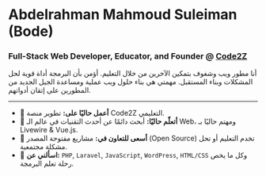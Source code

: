 # Abdelrahman Mahmoud Suleiman (Bode)
### Full-Stack Web Developer, Educator, and Founder @ [Code2Z](https://www.facebook.com/Code2Z/)

أنا مطور ويب وشغوف بتمكين الآخرين من خلال التعليم. أؤمن بأن البرمجة أداة قوية لحل المشكلات وبناء المستقبل. مهمتي هي بناء حلول ويب عملية ومساعدة الجيل الجديد من المطورين على إتقان أدواتهم.

---

- 🔭 **أعمل حاليًا على:** تطوير منصة Code2Z التعليمي.
- 🌱 **أتعلّم حاليًا:** أبحث دائمًا عن أحدث التقنيات في عالم الـ Web، ومهتم حاليًا بـ Livewire & Vue.js.
- 👯 **أسعى للتعاون في:** مشاريع مفتوحة المصدر (Open Source) تخدم التعليم أو تحل مشكلة مجتمعية.
- 💬 **اسألني عن:** `PHP`, `Laravel`, `JavaScript`, `WordPress`, `HTML/CSS` وكل ما يخص رحلة تعلم البرمجة.
